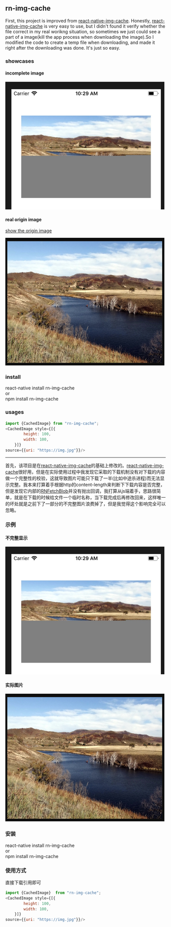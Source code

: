 ## rn-img-cache
First, this project is improved from [react-native-img-cache](https://github.com/wcandillon/react-native-img-cache). Honestly, [react-native-img-cache](https://github.com/wcandillon/react-native-img-cache) is very easy to use, but I didn't found it verify whether the file  correct in my real worikng situation, so sometimes we just could see a part of a image(kill the app process when downloading the image).So I modified the code to create a temp file when downloading, and made it right after the downloading was done. It's just so easy.
### showcases

#### incomplete image

<img width=500 height=400 src="./test/test.png"/>

#### real origin image

[show the origin image](https://img.pconline.com.cn/images/upload/upc/tx/photoblog/1210/01/c1/14222204_14222204_1349049772031.jpg")

<img width=500 height=400 src="./test/img.png"/>

### install

react-native install rn-img-cache<br>
or<br>
npm install rn-img-cache

### usages

```js
import {CachedImage} from "rn-img-cache";
<CachedImage style={[{
        height: 100,
        width: 100,
	}]}
source={{uri: "https://img.jpg"}}/>
```

---

首先，该项目是在[react-native-img-cache](https://github.com/wcandillon/react-native-img-cache)的基础上修改的。[react-native-img-cache](https://github.com/wcandillon/react-native-img-cache)很好用，但是在实际使用过程中我发现它采取的下载机制没有对下载的内容做一个完整性的校验，这就导致图片可能只下载了一半(比如中途杀进程)而无法显示完整。我本来打算着手根据http的content-length来判断下下载内容是否完整，但是发现它内部的[RNFetchBlob](https://github.com/joltup/rn-fetch-blob)并没有抛出回调，我打算从js端着手，思路很简单，就是在下载的时候给文件一个临时名称，当下载完成后再修改回来，这样唯一的坏处就是之前下了一部分的不完整图片浪费掉了，但是我觉得这个影响完全可以忽略。
### 示例

#### 不完整显示

<img width=500 height=400 src="./test/test.png"/>

#### 实际图片

<img width=500 height=400 src="./test/img.png"/>

### 安装

react-native install rn-img-cache<br>
or<br>
npm install rn-img-cache

### 使用方式

直接下载引用即可

```js
import {CachedImage}  from "rn-img-cache";
<CachedImage style={[{
        height: 100,
        width: 100,
	}]}
source={{uri: "https://img.jpg"}}/>
```
